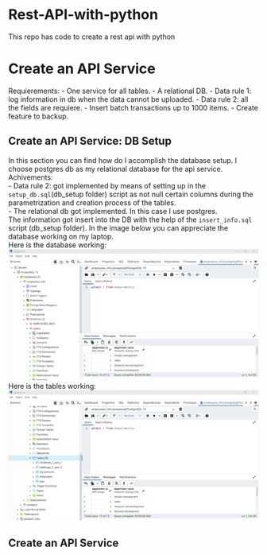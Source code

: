 # Rest-API-with-python
This repo has code to create  a rest api with python
# Create an API Service
Requierements:
    - One service for all tables.
    - A relational DB.
    - Data rule 1: log information in db when the data cannot be uploaded.
    - Data rule 2: all the fields are requiere.
    - Insert batch transactions up to 1000 items.
    - Create feature to backup.
## Create an API Service: DB Setup
In this section you can find how do I accomplish the database setup. I choose postgres db as my relational database for the api service.   
Achivements:   
    - Data rule 2: got implemented by means of setting up in the `setup_db.sql`(db_setup folder) script as not null certain columns during the parametrization and creation process of the tables.    
    - The relational db got implemented. In this case I use postgres.   
The information got insert into the DB with the help of the `insert_info.sql` script (db_setup folder). In the image below you can appreciate the database working on my laptop.   
Here is the database working:   
![alt text](https://github.com/nonameforpirate2/Rest-API-with-python/blob/dev/Part_1/database_setup_working.png "Database working")  
Here is the tables working:  
![alt text](https://github.com/nonameforpirate2/Rest-API-with-python/blob/dev/Part_1/database_tables_working.png "Tables working")
## Create an API Service